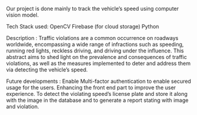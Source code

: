 Our project is done mainly to track the vehicle’s speed using computer vision model.

Tech Stack used:
 OpenCV
 Firebase (for cloud storage)
 Python

Description : 
	Traffic violations are a common occurrence on roadways worldwide, encompassing a wide range of infractions such as speeding, running red lights, reckless driving, and driving under the influence. This abstract aims to shed light on the prevalence and consequences of traffic violations, as well as the measures implemented to deter and address them via detecting the vehicle’s speed.

Future developments : 
  Enable Multi-factor authentication to enable secured usage for the users.
  Enhancing the front end part to improve the user experience.
  To detect the violating speed’s license plate and store it along with the image in the database and to generate a report stating with image and violation.
